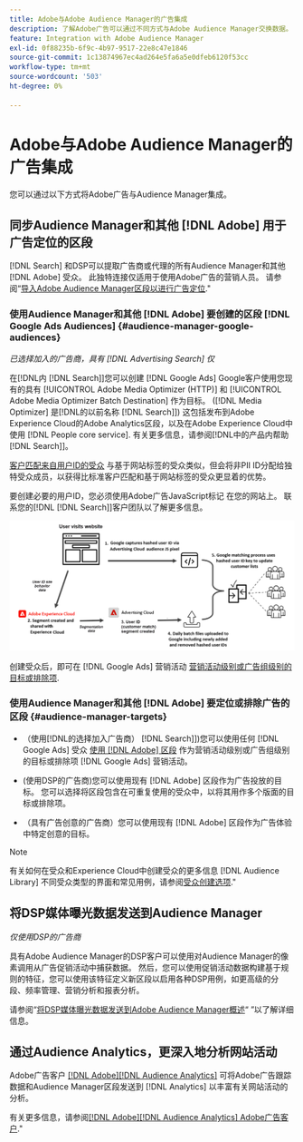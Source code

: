 ```yaml
---
title: Adobe与Adobe Audience Manager的广告集成
description: 了解Adobe广告可以通过不同方式与Adobe Audience Manager交换数据。
feature: Integration with Adobe Audience Manager
exl-id: 0f88235b-6f9c-4b97-9517-22e8c47e1846
source-git-commit: 1c13874967ec4ad264e5fa6a5e0dfeb6120f53cc
workflow-type: tm+mt
source-wordcount: '503'
ht-degree: 0%

---
```


# Adobe与Adobe Audience Manager的广告集成

您可以通过以下方式将Adobe广告与Audience Manager集成。

## 同步Audience Manager和其他 [!DNL Adobe] 用于广告定位的区段

[!DNL Search] 和DSP可以提取广告商或代理的所有Audience Manager和其他 [!DNL Adobe] 受众。 此独特连接仅适用于使用Adobe广告的营销人员。 请参阅“[导入Adobe Audience Manager区段以进行广告定位](/help/integrations/audience-manager/import-audiences.md).&quot;

### 使用Audience Manager和其他 [!DNL Adobe] 要创建的区段 [!DNL Google Ads Audiences] {#audience-manager-google-audiences}

*已选择加入的广告商，具有 [!DNL Advertising Search] 仅*

在[!DNL内 [!DNL Search]]您可以创建 [!DNL Google Ads] Google客户使用您现有的具有 [!UICONTROL Adobe Media Optimizer (HTTP)] 和 [!UICONTROL Adobe Media Optimizer Batch Destination] 作为目标。 ([!DNL Media Optimizer] 是[!DNL的以前名称 [!DNL Search]]) 这包括发布到Adobe Experience Cloud的Adobe Analytics区段，以及在Adobe Experience Cloud中使用 [!DNL People core service]. 有关更多信息，请参阅[!DNL中的产品内帮助 [!DNL Search]]。

[客户匹配来自用户ID的受众](https://support.google.com/google-ads/answer/9199250) 与基于网站标签的受众类似，但会将非PII ID分配给独特受众成员，以获得比标准客户匹配和基于网站标签的受众更显着的优势。

要创建必要的用户ID，您必须使用Adobe广告JavaScript标记 <!-- with a user ID parameter -->在您的网站上。 联系您的[!DNL [!DNL Search]]客户团队以了解更多信息。

![区段创建过程](/help/integrations/assets/ad_search_user_id_pic.png)

创建受众后，即可在 [!DNL Google Ads] 营销活动 [营销活动级别或广告组级别的目标或排除项](#audience-manager-targets).

### 使用Audience Manager和其他 [!DNL Adobe] 要定位或排除广告的区段 {#audience-manager-targets}

* （使用[!DNL的选择加入广告商） [!DNL Search]])您可以使用任何 [!DNL Google Ads] 受众 [使用 [!DNL Adobe] 区段](#audience-manager-google-audiences) 作为营销活动级别或广告组级别的目标或排除项 [!DNL Google Ads] 营销活动。

* (使用DSP的广告商)您可以使用现有 [!DNL Adobe] 区段作为广告投放的目标。 您可以选择将区段包含在可重复使用的受众中，以将其用作多个版面的目标或排除项。

* （具有广告创意的广告商）您可以使用现有 [!DNL Adobe] 区段作为广告体验中特定创意的目标。

>[!NOTE]
>
>有关如何在受众和Experience Cloud中创建受众的更多信息 [!DNL Audience Library] 不同受众类型的界面和常见用例，请参阅[受众创建选项](https://experienceleague.adobe.com/docs/experience-cloud-kcs/kbarticles/KA-16471.html).&quot;

## 将DSP媒体曝光数据发送到Audience Manager

*仅使用DSP的广告商*

具有Adobe Audience Manager的DSP客户可以使用对Audience Manager的像素调用从广告促销活动中捕获数据。 然后，您可以使用促销活动数据构建基于规则的特征，您可以使用该特征定义新区段以启用各种DSP用例，如更高级的分段、频率管理、营销分析和报表分析。

请参阅“[将DSP媒体曝光数据发送到Adobe Audience Manager概述](/help/integrations/audience-manager/media-data-integration/overview.md)“ ”以了解详细信息。

## 通过Audience Analytics，更深入地分析网站活动

Adobe广告客户 [[!DNL Adobe][!DNL Audience Analytics]](https://experienceleague.adobe.com/docs/analytics/integration/audience-analytics/mc-audiences-aam.html) 可将Adobe广告跟踪数据和Audience Manager区段发送到 [!DNL Analytics] 以丰富有关网站活动的分析。

有关更多信息，请参阅[[!DNL Adobe][!DNL Audience Analytics] Adobe广告客户](/help/integrations/audience-manager/audience-analytics.md).&quot;

